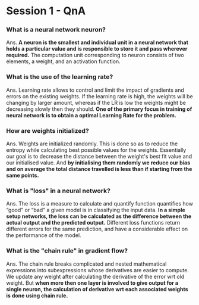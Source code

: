 
# Session 1 - QnA

### What is a neural network neuron?

Ans. **A neuron is the smallest and individual unit in a neural network that 
holds a particular value and is responsible to store it and pass wherever required.**
The computation unit corresponding to neuron consists of two elements, a weight, 
and an activation function.


### What is the use of the learning rate?

Ans. Learning rate allows to control and limit the impact of gradients and errors on the
existing weights. If the learning rate is high, the weights will be changing by larger amount,
whereas if the LR is low the weights might be decreasing slowly then they should.
**One of the primary focus in training of neural network is to obtain a optimal Learning
Rate for the problem.**

### How are weights initialized?

Ans. Weights are initialized randomly. This is done so as to reduce the entropy while calculating 
best possible values for the weights. Essentially our goal is to decrease the distance between the 
weight's best fit value and our initialised value. And **by initialising them randomly we reduce our 
bias and on average the total distance travelled is less than if starting from the same points.**

### What is "loss" in a neural network?

Ans. The loss is a measure to calculate and quantify function quantifies how “good” or “bad” a 
given model is in classifying the input data. **In a simple setup networks, the loss can be calculated 
as the difference between the actual output and the predicted output.** Different loss functions 
return different errors for the same prediction, and have a considerable effect on the performance 
of the model. 

### What is the "chain rule" in gradient flow?

Ans. The chain rule breaks complicated and nested mathematical expressions into subexpressions 
whose derivatives are easier to compute. We update any weight after calculating the derivative of 
the error wrt old weight. But **when more then one layer is involved to give output for a single neuron,
the calculation of derivative wrt each associated weights is done using chain rule.**